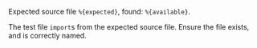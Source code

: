 Expected source file `%{expected}`, found: `%{available}`.

The test file `import`s from the expected source file. Ensure the file exists,
and is correctly named.
